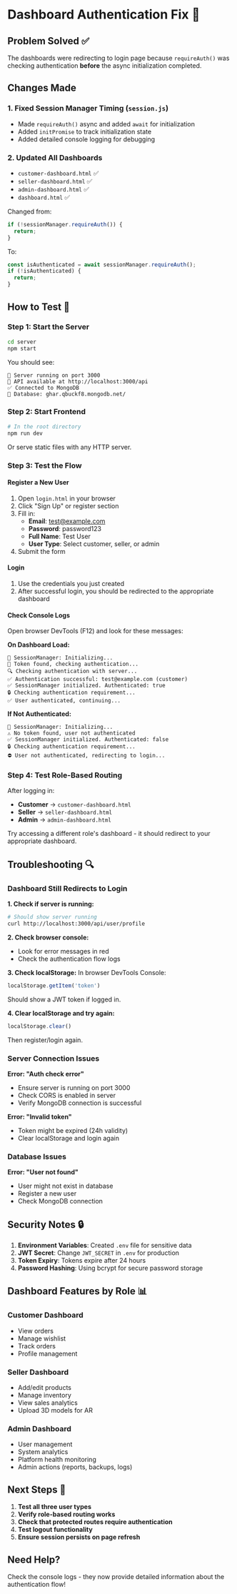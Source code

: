 # Dashboard Authentication Fix 🔧

## Problem Solved ✅
The dashboards were redirecting to login page because `requireAuth()` was checking authentication **before** the async initialization completed.

## Changes Made

### 1. **Fixed Session Manager Timing** (`session.js`)
- Made `requireAuth()` async and added `await` for initialization
- Added `initPromise` to track initialization state
- Added detailed console logging for debugging

### 2. **Updated All Dashboards**
- `customer-dashboard.html` ✅
- `seller-dashboard.html` ✅  
- `admin-dashboard.html` ✅
- `dashboard.html` ✅

Changed from:
```javascript
if (!sessionManager.requireAuth()) {
  return;
}
```

To:
```javascript
const isAuthenticated = await sessionManager.requireAuth();
if (!isAuthenticated) {
  return;
}
```

## How to Test 🧪

### Step 1: Start the Server
```bash
cd server
npm start
```

You should see:
```
🚀 Server running on port 3000
📡 API available at http://localhost:3000/api
✅ Connected to MongoDB
📍 Database: ghar.qbuckf8.mongodb.net/
```

### Step 2: Start Frontend
```bash
# In the root directory
npm run dev
```

Or serve static files with any HTTP server.

### Step 3: Test the Flow

#### Register a New User
1. Open `login.html` in your browser
2. Click "Sign Up" or register section
3. Fill in:
   - **Email**: test@example.com
   - **Password**: password123
   - **Full Name**: Test User
   - **User Type**: Select customer, seller, or admin
4. Submit the form

#### Login
1. Use the credentials you just created
2. After successful login, you should be redirected to the appropriate dashboard

#### Check Console Logs
Open browser DevTools (F12) and look for these messages:

**On Dashboard Load:**
```
🔐 SessionManager: Initializing...
🔑 Token found, checking authentication...
🔍 Checking authentication with server...
✅ Authentication successful: test@example.com (customer)
✅ SessionManager initialized. Authenticated: true
🔒 Checking authentication requirement...
✅ User authenticated, continuing...
```

**If Not Authenticated:**
```
🔐 SessionManager: Initializing...
⚠️ No token found, user not authenticated
✅ SessionManager initialized. Authenticated: false
🔒 Checking authentication requirement...
⛔ User not authenticated, redirecting to login...
```

### Step 4: Test Role-Based Routing

After logging in:
- **Customer** → `customer-dashboard.html`
- **Seller** → `seller-dashboard.html`
- **Admin** → `admin-dashboard.html`

Try accessing a different role's dashboard - it should redirect to your appropriate dashboard.

## Troubleshooting 🔍

### Dashboard Still Redirects to Login

**1. Check if server is running:**
```bash
# Should show server running
curl http://localhost:3000/api/user/profile
```

**2. Check browser console:**
- Look for error messages in red
- Check the authentication flow logs

**3. Check localStorage:**
In browser DevTools Console:
```javascript
localStorage.getItem('token')
```
Should show a JWT token if logged in.

**4. Clear localStorage and try again:**
```javascript
localStorage.clear()
```
Then register/login again.

### Server Connection Issues

**Error: "Auth check error"**
- Ensure server is running on port 3000
- Check CORS is enabled in server
- Verify MongoDB connection is successful

**Error: "Invalid token"**
- Token might be expired (24h validity)
- Clear localStorage and login again

### Database Issues

**Error: "User not found"**
- User might not exist in database
- Register a new user
- Check MongoDB connection

## Security Notes 🔒

1. **Environment Variables**: Created `.env` file for sensitive data
2. **JWT Secret**: Change `JWT_SECRET` in `.env` for production
3. **Token Expiry**: Tokens expire after 24 hours
4. **Password Hashing**: Using bcrypt for secure password storage

## Dashboard Features by Role 📊

### Customer Dashboard
- View orders
- Manage wishlist
- Track orders
- Profile management

### Seller Dashboard
- Add/edit products
- Manage inventory
- View sales analytics
- Upload 3D models for AR

### Admin Dashboard
- User management
- System analytics
- Platform health monitoring
- Admin actions (reports, backups, logs)

## Next Steps 🚀

1. **Test all three user types**
2. **Verify role-based routing works**
3. **Check that protected routes require authentication**
4. **Test logout functionality**
5. **Ensure session persists on page refresh**

## Need Help? 

Check the console logs - they now provide detailed information about the authentication flow!
